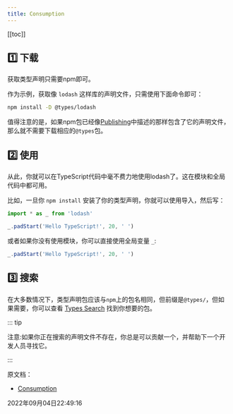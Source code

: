 ```yaml
---
title: Consumption
---
```


[[toc]]



## 1️⃣ 下载

获取类型声明只需要npm即可。

作为示例，获取像 `lodash` 这样库的声明文件，只需使用下面命令即可：

```bash
npm install -D @types/lodash
```

值得注意的是，如果npm包已经像[Publishing](https://www.typescriptlang.org/docs/handbook/declaration-files/publishing.html)中描述的那样包含了它的声明文件，那么就不需要下载相应的`@types`包。





## 2️⃣ 使用

从此，你就可以在TypeScript代码中毫不费力地使用lodash了。这在模块和全局代码中都可用。

比如，一旦你 `npm install` 安装了你的类型声明，你就可以使用导入，然后写：

```typescript
import * as _ from 'lodash'

_.padStart('Hello TypeScript!', 20, ' ')
```

或者如果你没有使用模块，你可以直接使用全局变量 `_`:

```typescript
_.padStart('Hello TypeScript!', 20, ' ')
```



## 3️⃣ 搜索

在大多数情况下，类型声明包应该与`npm`上的包名相同，但前缀是`@types/`，但如果需要，你可以查看 [Types Search](https://aka.ms/types) 找到你想要的包。



::: tip

注意:如果你正在搜索的声明文件不存在，你总是可以贡献一个，并帮助下一个开发人员寻找它。

:::



原文档：

- [Consumption](https://www.typescriptlang.org/docs/handbook/declaration-files/consumption.html)



2022年09月04日22:49:16
